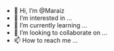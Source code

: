 - 👋 Hi, I’m @Maraiz
- 👀 I’m interested in ...
- 🌱 I’m currently learning ...
- 💞️ I’m looking to collaborate on ...
- 📫 How to reach me ...

<!---
Maraiz/Maraiz is a ✨ special ✨ repository because its `README.md` (this file) appears on your GitHub profile.
You can click the Preview link to take a look at your changes.
--->
